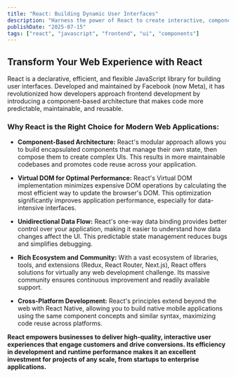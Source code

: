 ```yaml
---
title: "React: Building Dynamic User Interfaces"
description: "Harness the power of React to create interactive, component-based web applications with efficient rendering and state management."
publishDate: "2025-07-15"
tags: ["react", "javascript", "frontend", "ui", "components"]
---
```


## Transform Your Web Experience with React

React is a declarative, efficient, and flexible JavaScript library for building user interfaces. Developed and maintained by Facebook (now Meta), it has revolutionized how developers approach frontend development by introducing a component-based architecture that makes code more predictable, maintainable, and reusable.

### Why React is the Right Choice for Modern Web Applications:

*   **Component-Based Architecture:** React's modular approach allows you to build encapsulated components that manage their own state, then compose them to create complex UIs. This results in more maintainable codebases and promotes code reuse across your application.

*   **Virtual DOM for Optimal Performance:** React's Virtual DOM implementation minimizes expensive DOM operations by calculating the most efficient way to update the browser's DOM. This optimization significantly improves application performance, especially for data-intensive interfaces.

*   **Unidirectional Data Flow:** React's one-way data binding provides better control over your application, making it easier to understand how data changes affect the UI. This predictable state management reduces bugs and simplifies debugging.

*   **Rich Ecosystem and Community:** With a vast ecosystem of libraries, tools, and extensions (Redux, React Router, Next.js), React offers solutions for virtually any web development challenge. Its massive community ensures continuous improvement and readily available support.

*   **Cross-Platform Development:** React's principles extend beyond the web with React Native, allowing you to build native mobile applications using the same component concepts and similar syntax, maximizing code reuse across platforms.

**React empowers businesses to deliver high-quality, interactive user experiences that engage customers and drive conversions. Its efficiency in development and runtime performance makes it an excellent investment for projects of any scale, from startups to enterprise applications.**
